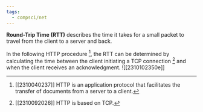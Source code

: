 ```yaml
---
tags:
  - compsci/net
---
```

**Round-Trip Time (RTT)** describes the time it takes for a small packet to travel from the client to a server and back.

In the following HTTP procedure [^1], the RTT can be determined by calculating the time between the client initiating a TCP connection [^2] and when the client receives an acknowledgment. ![[2310102350e]]

[^1]: [[2310040237]] HTTP is an application protocol that facilitates the transfer of documents from a server to a client.
[^2]: [[2310092026]] HTTP is based on TCP.